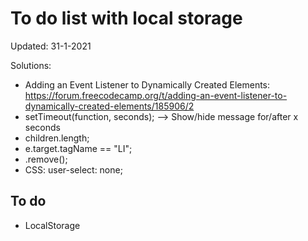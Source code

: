# To do list with local storage

Updated: 31-1-2021

Solutions: 
* Adding an Event Listener to Dynamically Created Elements:
https://forum.freecodecamp.org/t/adding-an-event-listener-to-dynamically-created-elements/185906/2
* setTimeout(function, seconds); --> Show/hide message for/after x seconds 
* children.length;
* e.target.tagName == "LI";
* .remove();
* CSS: user-select: none;

## To do
* LocalStorage
